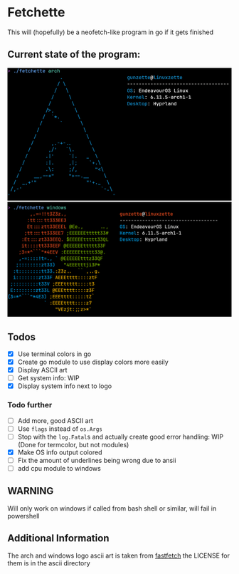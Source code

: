 # Fetchette
This will (hopefully) be a neofetch-like program in go if it gets finished

## Current state of the program:
![image](screenshots/earlyArch.png)
![image](screenshots/earlyWin.png)

## Todos
- [X] Use terminal colors in go
- [X] Create go module to use display colors more easily
- [X] Display ASCII art
- [ ] Get system info: WIP
- [X] Display system info next to logo
### Todo further
- [ ] Add more, good ASCII art
- [ ] Use `flags` instead of `os.Args`
- [ ] Stop with the `log.Fatal`s and actually create good error handling: WIP (Done for termcolor, but not modules)
- [X] Make OS info output colored
- [ ] Fix the amount of underlines being wrong due to ansii
- [ ] add cpu module to windows

## WARNING
Will only work on windows if called from bash shell or similar, will fail in powershell 

## Additional Information
The arch and windows logo ascii art is taken from [fastfetch](https://github.com/fastfetch-cli/fastfetch) the LICENSE for them is in the ascii directory
